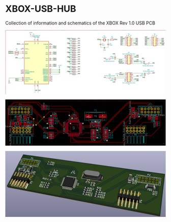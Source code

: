 # XBOX-USB-HUB
Collection of information and schematics of the XBOX Rev 1.0 USB PCB

![Schematics](imgs/schematics.png)

![PCB](imgs/pcb.png)

![Render](imgs/render.png)
